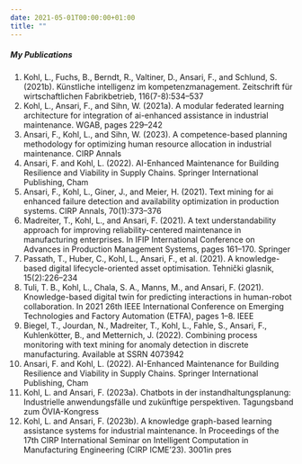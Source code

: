 ```yaml
---
date: 2021-05-01T00:00:00+01:00
title: ""
---
```

##### My Publications

1. Kohl, L., Fuchs, B., Berndt, R., Valtiner, D., Ansari, F., and Schlund, S. (2021b).
Künstliche intelligenz im kompetenzmanagement. Zeitschrift für wirtschaftlichen Fabrikbetrieb, 116(7-8):534–537
2. Kohl, L., Ansari, F., and Sihn, W. (2021a). A modular federated learning architecture for
integration of ai-enhanced assistance in industrial maintenance. WGAB, pages 229–242
3. Ansari, F., Kohl, L., and Sihn, W. (2023). A competence-based planning methodology
for optimizing human resource allocation in industrial maintenance. CIRP Annals
4. Ansari, F. and Kohl, L. (2022). AI-Enhanced Maintenance for Building Resilience and
Viability in Supply Chains. Springer International Publishing, Cham
5. Ansari, F., Kohl, L., Giner, J., and Meier, H. (2021). Text mining for ai enhanced
failure detection and availability optimization in production systems. CIRP Annals,
70(1):373–376
6. Madreiter, T., Kohl, L., and Ansari, F. (2021). A text understandability approach
for improving reliability-centered maintenance in manufacturing enterprises. In IFIP
International Conference on Advances in Production Management Systems, pages
161–170. Springer
7. Passath, T., Huber, C., Kohl, L., Ansari, F., et al. (2021). A knowledge-based digital
lifecycle-oriented asset optimisation. Tehnički glasnik, 15(2):226–234
8. Tuli, T. B., Kohl, L., Chala, S. A., Manns, M., and Ansari, F. (2021). Knowledge-based
digital twin for predicting interactions in human-robot collaboration. In 2021 26th IEEE
International Conference on Emerging Technologies and Factory Automation (ETFA),
pages 1–8. IEEE
9. Biegel, T., Jourdan, N., Madreiter, T., Kohl, L., Fahle, S., Ansari, F., Kuhlenkötter, B.,
and Metternich, J. (2022). Combining process monitoring with text mining for anomaly
detection in discrete manufacturing. Available at SSRN 4073942
10. Ansari, F. and Kohl, L. (2022). AI-Enhanced Maintenance for Building Resilience and
Viability in Supply Chains. Springer International Publishing, Cham
11. Kohl, L. and Ansari, F. (2023a). Chatbots in der instandhaltungsplanung: Industrielle
anwendungsfälle und zukünftige perspektiven. Tagungsband zum ÖVIA-Kongress
12. Kohl, L. and Ansari, F. (2023b). A knowledge graph-based learning assistance systems
for industrial maintenance. In Proceedings of the 17th CIRP International Seminar on
Intelligent Computation in Manufacturing Engineering (CIRP ICME’23). 3001in pres
